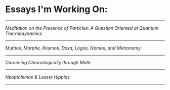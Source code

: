 # Essays I'm Working On:
---
*Meditation on the Presence of Particles: A Question Oriented at Quantum Thermodynamics*

---
*Muthos, Morphe, Kosmos, Doxa, Logos, Nomos, and Metronomy*

---
*Careening Chronologically through Math*

---
*Neoptolemos & Lesser Hippias*

---
